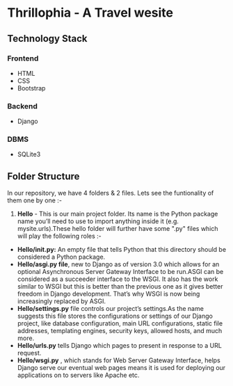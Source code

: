 # Thrillophia - A Travel wesite

## Technology Stack
### Frontend
* HTML
* CSS
* Bootstrap
### Backend
* Django
### DBMS
* SQLite3

## Folder Structure
In our repository, we have 4 folders & 2 files. Lets see the funtionality of them one by one :-
1. **Hello** - This is our main project folder. Its name is the Python package name you’ll need to use to import anything inside it (e.g. mysite.urls).These hello folder will further have some ".py" files which will play the following roles :-
* **Hello/__init__.py:** An empty file that tells Python that this directory should be considered a Python package.
* **Hello/asgi.py file**, new to Django as of version 3.0 which allows for an optional Asynchronous Server Gateway Interface to be run.ASGI can be considered as a succeeder interface to the WSGI. It also has the work similar to WSGI but this is better than the previous one as it gives better freedom in Django development. That’s why WSGI is now being increasingly replaced by ASGI.
* **Hello/settings.py** file controls our project’s settings.As the name suggests this file stores the configurations or settings of our Django project, like database configuration, main URL configurations, static file addresses, templating engines, security keys, allowed hosts, and much more.
* **Hello/urls.py** tells Django which pages to present in response to a URL request.
* **Hello/wsgi.py** , which stands for Web Server Gateway Interface, helps Django serve our eventual web pages means it is used for deploying our applications on to servers like Apache etc. 
